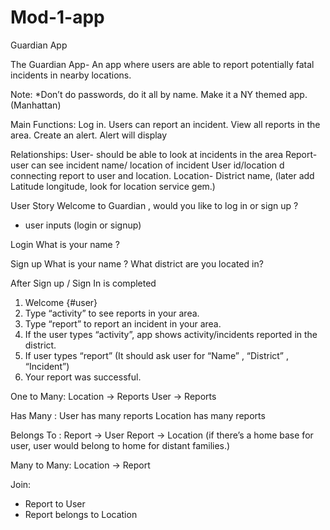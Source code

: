 # Mod-1-app
Guardian App	

The Guardian App-  An app where users are able to report potentially fatal incidents in nearby locations.

Note: *Don’t do passwords, do it all by name.
Make it a NY themed app.(Manhattan)

Main Functions:
Log in.
Users can report an incident.
View all reports in the area.
Create an alert.
Alert will display

Relationships:
User- should be able to look at incidents in the area
Report- user can see incident name/ location of incident
User id/location d connecting report to user and location.
Location-  District name, (later add Latitude longitude, look for location service gem.)



User Story
Welcome to Guardian , would you like to log in or sign up ?
* user inputs (login or signup) 

Login 
What is your name ?

Sign up 
What is your name ?
What district are you located in?



After Sign up / Sign In is completed 
1. Welcome {#user}
2. Type “activity” to see reports in your area.
3. Type “report” to report an incident in your area.
4. If the user types “activity”,  app shows activity/incidents reported in the district. 
5. If user types “report” (It should ask user for “Name” , “District” , “Incident”) 
6. Your report was successful. 








One to Many:
Location -> Reports
User -> Reports

Has Many :
User has many reports
Location has many reports

Belongs To :
Report -> User
Report -> Location
(if there’s a home base for user, user would belong to home for distant families.)

Many to Many:
 Location -> Report

Join:
- Report to User 
- Report belongs to Location




